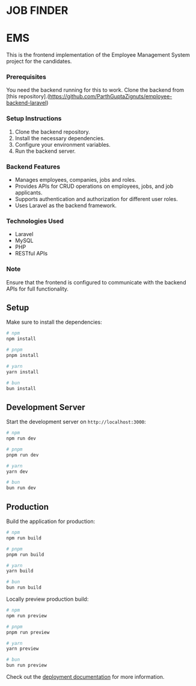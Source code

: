 # JOB FINDER

# EMS

This is the frontend implementation of the Employee Management System project for the candidates.

### Prerequisites
You need the backend running for this to work. Clone the backend from [this repository].(https://github.com/ParthGuptaZignuts/employee-backend-laravel)

### Setup Instructions
1. Clone the backend repository.
2. Install the necessary dependencies.
3. Configure your environment variables.
4. Run the backend server.

### Backend Features
- Manages employees, companies, jobs and roles.
- Provides APIs for CRUD operations on employees, jobs, and job applicants.
- Supports authentication and authorization for different user roles.
- Uses Laravel as the backend framework.

### Technologies Used
- Laravel
- MySQL
- PHP
- RESTful APIs

### Note
Ensure that the frontend is configured to communicate with the backend APIs for full functionality.

## Setup

Make sure to install the dependencies:

```bash
# npm
npm install

# pnpm
pnpm install

# yarn
yarn install

# bun
bun install
```

## Development Server

Start the development server on `http://localhost:3000`:

```bash
# npm
npm run dev

# pnpm
pnpm run dev

# yarn
yarn dev

# bun
bun run dev
```

## Production

Build the application for production:

```bash
# npm
npm run build

# pnpm
pnpm run build

# yarn
yarn build

# bun
bun run build
```

Locally preview production build:

```bash
# npm
npm run preview

# pnpm
pnpm run preview

# yarn
yarn preview

# bun
bun run preview
```

Check out the [deployment documentation](https://nuxt.com/docs/getting-started/deployment) for more information.